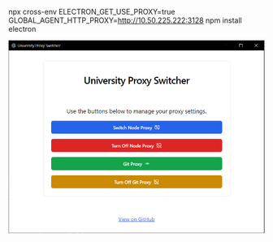 npx cross-env ELECTRON_GET_USE_PROXY=true GLOBAL_AGENT_HTTP_PROXY=http://10.50.225.222:3128 npm install electron

![alt text](https://github.com/lakpahana/uni-proxy-switcher-app/blob/main/image.png?raw=true)

